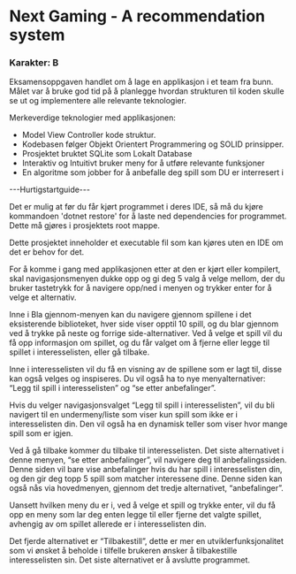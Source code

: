 # Next Gaming - A recommendation system

### Karakter: B

Eksamensoppgaven handlet om å lage en applikasjon i et team fra bunn. Målet var å bruke god tid på å planlegge hvordan strukturen til koden skulle se ut og implementere alle relevante teknologier.

Merkeverdige teknologier med applikasjonen:
- Model View Controller kode struktur.
- Kodebasen følger Objekt Orientert Programmering og SOLID prinsipper.
- Prosjektet bruktet SQLite som Lokalt Database
- Interaktiv og Intuitivt bruker meny for å utføre relevante funksjoner
- En algoritme som jobber for å anbefalle deg spill som DU er interresert i

---Hurtigstartguide---

Det er mulig at før du får kjørt programmet i deres IDE, så må du kjøre kommandoen 'dotnet restore' for å laste ned dependencies for programmet. Dette må gjøres i prosjektets root mappe.

Dette prosjektet inneholder et executable fil som kan kjøres uten en IDE om det er behov for det.

<p>For å komme i gang med applikasjonen etter at den er kjørt eller kompilert, skal navigasjonsmenyen dukke opp og gi deg 5 valg å velge mellom, der du bruker tastetrykk for å navigere opp/ned i menyen og trykker enter for å velge et alternativ.</p> <p>Inne i Bla gjennom-menyen kan du navigere gjennom spillene i det eksisterende biblioteket, hver side viser opptil 10 spill, og du blar gjennom ved å trykke på neste og forrige side-alternativer. Ved å velge et spill vil du få opp informasjon om spillet, og du får valget om å fjerne eller legge til spillet i interesselisten, eller gå tilbake.</p> <p>Inne i interesselisten vil du få en visning av de spillene som er lagt til, disse kan også velges og inspiseres. Du vil også ha to nye menyalternativer: “Legg til spill i interesselisten” og “se etter anbefalinger”.</p> <p>Hvis du velger navigasjonsvalget “Legg til spill i interesselisten”, vil du bli navigert til en undermeny/liste som viser kun spill som ikke er i interesselisten din. Den vil også ha en dynamisk teller som viser hvor mange spill som er igjen.</p> <p>Ved å gå tilbake kommer du tilbake til interesselisten. Det siste alternativet i denne menyen, “se etter anbefalinger”, vil navigere deg til anbefalingssiden. Denne siden vil bare vise anbefalinger hvis du har spill i interesselisten din, og den gir deg topp 5 spill som matcher interessene dine. Denne siden kan også nås via hovedmenyen, gjennom det tredje alternativet, “anbefalinger”.</p> <p>Uansett hvilken meny du er i, ved å velge et spill og trykke enter, vil du få opp en meny som lar deg enten legge til eller fjerne det valgte spillet, avhengig av om spillet allerede er i interesselisten din.</p> <p>Det fjerde alternativet er “Tilbakestill”, dette er mer en utviklerfunksjonalitet som vi ønsket å beholde i tilfelle brukeren ønsker å tilbakestille interesselisten sin. Det siste alternativet er å avslutte programmet.</p>
